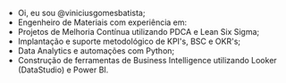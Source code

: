 - Oi, eu sou @viniciusgomesbatista;
- Engenheiro de Materiais com experiência em: 
- Projetos de Melhoria Contínua utilizando PDCA e Lean Six Sigma;
- Implantação e suporte metodológico de KPI's, BSC e OKR's;
- Data Analytics e automações com Python;
- Construção de ferramentas de Business Intelligence utilizando Looker (DataStudio) e Power BI.



<!---
vinigo18/vinigo18 is a ✨ special ✨ repository because its `README.md` (this file) appears on your GitHub profile.
You can click the Preview link to take a look at your changes.
--->
